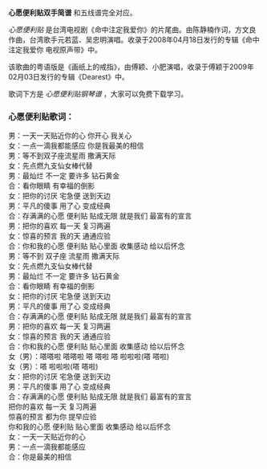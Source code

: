 

**心愿便利贴双手简谱** 和五线谱完全对应。

_心愿便利贴_
是台湾电视剧《命中注定我爱你》的片尾曲。由陈静楠作词，方文良作曲，台湾歌手元若蓝、吴忠明演唱。收录于2008年04月18日发行的专辑《命中注定我爱你
电视原声带》中。

该歌曲的粤语版是《画纸上的戒指》，由傅颖、小肥演唱，收录于傅颖于2009年02月03日发行的专辑《Dearest》中。

歌词下方是 _心愿便利贴钢琴谱_ ，大家可以免费下载学习。

### 心愿便利贴歌词：

男：一天一天贴近你的心 你开心 我关心  
女：一点一滴我都能感应 你是我最美的相信  
男：等不到双子座流星雨 撒满天际  
女：先点燃九支仙女棒代替  
男：最灿烂 不一定 要许多 钻石黄金  
合：看你眼睛 有幸福的倒影  
女：把你的讨厌 宅急便 送到天边  
男：平凡的傻事 用了心 变成经典  
合：存满满的心愿 便利贴 贴成无限 就是我们 最富有的宣言  
男：把你的喜欢 每一天 复习两遍  
女：惊喜的预言 我的天 通通应验  
合：你和我的心愿 便利贴 贴心里面 收集感动 给以后怀念  
男：等不到 双子座 流星雨 撒满天际  
女：先点燃九支仙女棒代替  
男：最灿烂 不一定 要许多 钻石黄金  
合：看你眼睛 有幸福的倒影  
女：把你的讨厌 宅急便 送到天边  
男：平凡的傻事 用了心 变成经典  
合：存满满的心愿 便利贴 贴成无限 就是我们 最富有的宣言  
男：把你的喜欢 每一天 复习两遍  
女：惊喜的预言 我的天 通通应验  
合：你和我的心愿 便利贴 贴心里面 收集感动 给以后怀念  
女（男）：嗒嗒啦 嗒嗒啦 嗒 嗒啦 嗒 啦啦啦(嗒 嗒啦)  
女（男）：嗒 啦啦啦(嗒 嗒啦)  
女：把你的讨厌 宅急便 送到天边  
男：平凡的傻事 用了心 变成经典  
合：存满满的心愿 便利贴 贴成无限 就是我们 最富有的宣言  
把你的喜欢 每一天 复习两遍  
惊喜的预言 都为你 提早应验  
你和我的心愿 便利贴 贴心里面 收集感动 给以后怀念  
女：一天一天贴近你的心  
男：一点一滴我都能感应  
合：你是最美的相信

